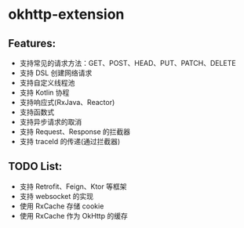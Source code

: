 # okhttp-extension

## Features:

* 支持常见的请求方法：GET、POST、HEAD、PUT、PATCH、DELETE
* 支持 DSL 创建网络请求
* 支持自定义线程池
* 支持 Kotlin 协程
* 支持响应式(RxJava、Reactor) 
* 支持函数式
* 支持异步请求的取消
* 支持 Request、Response 的拦截器
* 支持 traceId 的传递(通过拦截器)

## TODO List:

* 支持 Retrofit、Feign、Ktor 等框架
* 支持 websocket 的实现
* 使用 RxCache 存储 cookie
* 使用 RxCache 作为 OkHttp 的缓存